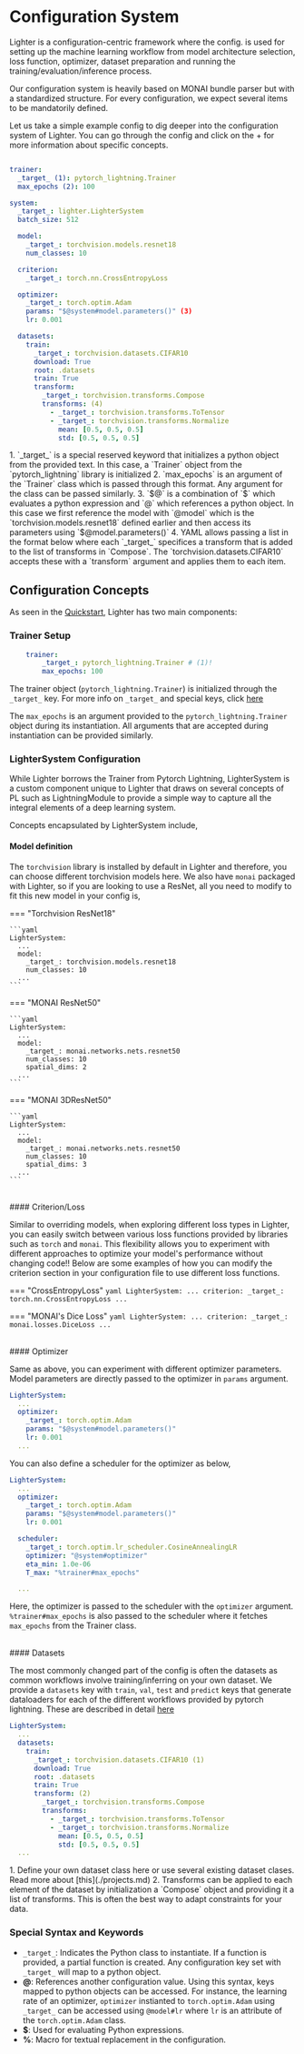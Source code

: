 # Configuration System

Lighter is a configuration-centric framework where the config. is used for setting up the machine learning workflow from model architecture selection, loss function, optimizer, dataset preparation and running the training/evaluation/inference process.

Our configuration system is heavily based on MONAI bundle parser but with a standardized structure. For every configuration, we expect several items to be mandatorily defined. 

Let us take a simple example config to dig deeper into the configuration system of Lighter. You can go through the config and click on the + for more information about specific concepts.

<div class="annotate" markdown>

```yaml title="cifar10.yaml"

trainer:
  _target_ (1): pytorch_lightning.Trainer 
  max_epochs (2): 100

system:
  _target_: lighter.LighterSystem
  batch_size: 512

  model:
    _target_: torchvision.models.resnet18
    num_classes: 10

  criterion:
    _target_: torch.nn.CrossEntropyLoss

  optimizer:
    _target_: torch.optim.Adam
    params: "$@system#model.parameters()" (3)
    lr: 0.001

  datasets:
    train:
      _target_: torchvision.datasets.CIFAR10
      download: True
      root: .datasets
      train: True
      transform:
        _target_: torchvision.transforms.Compose
        transforms: (4)
          - _target_: torchvision.transforms.ToTensor
          - _target_: torchvision.transforms.Normalize
            mean: [0.5, 0.5, 0.5]
            std: [0.5, 0.5, 0.5]

```
</div>
1.  `_target_` is a special reserved keyword that initializes a python object from the provided text. In this case, a `Trainer` object from the `pytorch_lightning` library is initialized
2.  `max_epochs` is an argument of the `Trainer` class which is passed through this format. Any argument for the class can be passed similarly.
3.  `$@` is a combination of `$` which evaluates a python expression and `@` which references a python object. In this case we first reference the model with `@model` which is the `torchvision.models.resnet18` defined earlier and then access its parameters using `$@model.parameters()`
4.  YAML allows passing a list in the format below where each `_target_` specifices a transform that is added to the list of transforms in `Compose`. The `torchvision.datasets.CIFAR10` accepts these with a `transform` argument and applies them to each item. 

## Configuration Concepts
As seen in the [Quickstart](./quickstart.md), Lighter has two main components:

### Trainer Setup
```yaml
    trainer:
        _target_: pytorch_lightning.Trainer # (1)!
        max_epochs: 100
```

The trainer object (`pytorch_lightning.Trainer`) is initialized through the `_target_` key. For more info on `_target_` and special keys, click [here](#special-syntax-and-keywords)

The `max_epochs` is an argument provided to the `pytorch_lightning.Trainer` object during its instantiation. All arguments that are accepted during instantiation can be provided similarly. 

### LighterSystem Configuration
While Lighter borrows the Trainer from Pytorch Lightning, LighterSystem is a custom component unique to Lighter that draws on several concepts of PL such as LightningModule to provide a simple way to capture all the integral elements of a deep learning system. 

Concepts encapsulated by LighterSystem include,

#### Model definition
The `torchvision` library is installed by default in Lighter and therefore, you can choose different torchvision models here. We also have `monai` packaged with Lighter, so if you are looking to use a ResNet, all you need to modify to fit this new model in your config is,

=== "Torchvision ResNet18"

    ```yaml
    LighterSystem:
      ...
      model:
        _target_: torchvision.models.resnet18
        num_classes: 10
      ...
    ```

=== "MONAI ResNet50"

    ```yaml
    LighterSystem:
      ...
      model:
        _target_: monai.networks.nets.resnet50
        num_classes: 10
        spatial_dims: 2
      ...
    ```

=== "MONAI 3DResNet50"

    ```yaml
    LighterSystem:
      ...
      model:
        _target_: monai.networks.nets.resnet50
        num_classes: 10
        spatial_dims: 3 
      ...
    ```

<br/>
#### Criterion/Loss

Similar to overriding models, when exploring different loss types in Lighter, you can easily switch between various loss functions provided by libraries such as `torch` and `monai`. This flexibility allows you to experiment with different approaches to optimize your model's performance without changing code!! Below are some examples of how you can modify the criterion section in your configuration file to use different loss functions.

=== "CrossEntropyLoss"
    ```yaml
    LighterSystem:
      ...
      criterion:
        _target_: torch.nn.CrossEntropyLoss
      ...
    ```

=== "MONAI's Dice Loss"
    ```yaml
    LighterSystem:
      ...
      criterion:
        _target_: monai.losses.DiceLoss
      ...
    ```

<br/>
#### Optimizer

Same as above, you can experiment with different optimizer parameters. Model parameters are directly passed to the optimizer in `params` argument.
```yaml hl_lines="5" 
LighterSystem:
  ...
  optimizer:
    _target_: torch.optim.Adam
    params: "$@system#model.parameters()"
    lr: 0.001
  ...
```

 You can also define a scheduler for the optimizer as below,
```yaml hl_lines="10"
LighterSystem:
  ...
  optimizer:
    _target_: torch.optim.Adam
    params: "$@system#model.parameters()"
    lr: 0.001

  scheduler:
    _target_: torch.optim.lr_scheduler.CosineAnnealingLR
    optimizer: "@system#optimizer"
    eta_min: 1.0e-06
    T_max: "%trainer#max_epochs"

  ...
```
Here, the optimizer is passed to the scheduler with the `optimizer` argument. `%trainer#max_epochs` is also passed to the scheduler where it fetches `max_epochs` from the Trainer class.

<br/>
#### Datasets

The most commonly changed part of the config is often the datasets as common workflows involve training/inferring on your own dataset. We provide a `datasets` key with `train`, `val`, `test` and `predict` keys that generate dataloaders for each of the different workflows provided by pytorch lightning. These are described in detail [here](./workflows.md)

<div class="annotate" markdown>

```yaml
LighterSystem:
  ...
  datasets:
    train:
      _target_: torchvision.datasets.CIFAR10 (1)
      download: True
      root: .datasets
      train: True
      transform: (2)
        _target_: torchvision.transforms.Compose
        transforms:
          - _target_: torchvision.transforms.ToTensor
          - _target_: torchvision.transforms.Normalize
            mean: [0.5, 0.5, 0.5]
            std: [0.5, 0.5, 0.5]
  ...
```

</div>
1. Define your own dataset class here or use several existing dataset clases. Read more about [this](./projects.md)
2.  Transforms can be applied to each element of the dataset by initialization a `Compose` object and providing it a list of transforms. This is often the best way to adapt constraints for your data. 

### Special Syntax and Keywords
- `_target_`: Indicates the Python class to instantiate. If a function is provided, a partial function is created. Any configuration key set with `_target_` will map to a python object. 
- **@**: References another configuration value. Using this syntax, keys mapped to python objects can be accessed. For instance, the learning rate of an optimizer, `optimizer` instianted to `torch.optim.Adam` using `_target_` can be accessed using `@model#lr` where `lr` is an attribute of the `torch.optim.Adam` class.
- **$**: Used for evaluating Python expressions.
- **%**: Macro for textual replacement in the configuration.

